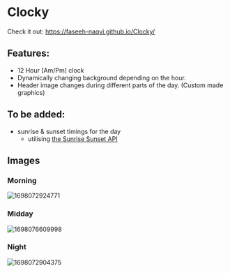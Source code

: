 # Clocky

Check it out:
https://faseeh-naqvi.github.io/Clocky/


## Features:
- 12 Hour [Am/Pm] clock
- Dynamically changing background depending on the hour.
- Header image changes during different parts of the day. (Custom made graphics)

## To be added:
- sunrise & sunset timings for the day
    - utilising [the Sunrise Sunset API](https://sunrise-sunset.org/api)

## Images
### Morning
![1698072924771](https://github.com/Faseeh-Naqvi/Clocky/assets/94808336/7b0bc717-4b12-4d92-9ed0-0a5de72e516a)

### Midday
![1698076609998](https://github.com/Faseeh-Naqvi/Clocky/assets/94808336/349cc5f9-b380-4c5e-9696-8cb05ecaeeb6)

### Night
![1698072904375](https://github.com/Faseeh-Naqvi/Clocky/assets/94808336/fe7f7e90-3684-49a7-91d9-76be71856627)


